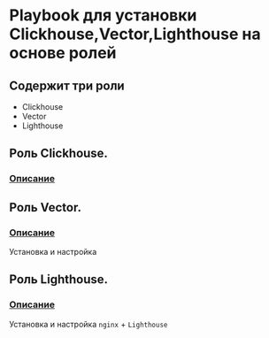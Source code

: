 # Playbook для установки Clickhouse,Vector,Lighthouse на основе ролей
## Содержит три роли

- Clickhouse
- Vector
- Lighthouse

## Роль Clickhouse.
### [Описание](https://github.com/northsilver/devOPS_tutorial/blob/master/Files/08-ansible-04-role/playbook/roles/clickhouse/README.md)

## Роль Vector.
### [Описание](https://github.com/northsilver/devOPS_tutorial/blob/master/Files/08-ansible-04-role/playbook/vector-role/README.md)
Установка и настройка

## Роль Lighthouse.
### [Описание](https://github.com/northsilver/devOPS_tutorial/blob/master/Files/08-ansible-04-role/playbook/lighthouse-role/README.md)
Установка и настройка `nginx` + `Lighthouse`
